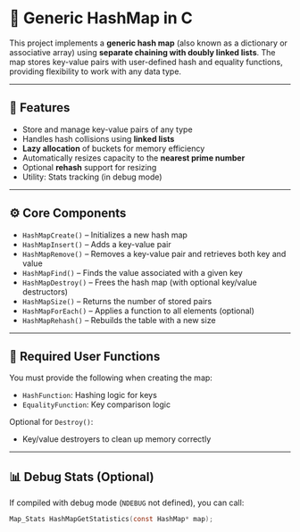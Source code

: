 # 🧩 Generic HashMap in C

This project implements a **generic hash map** (also known as a dictionary or associative array) using **separate chaining with doubly linked lists**. The map stores key-value pairs with user-defined hash and equality functions, providing flexibility to work with any data type.

---

## 🧠 Features

- Store and manage key-value pairs of any type
- Handles hash collisions using **linked lists**
- **Lazy allocation** of buckets for memory efficiency
- Automatically resizes capacity to the **nearest prime number**
- Optional **rehash** support for resizing
- Utility: Stats tracking (in debug mode)

---

## ⚙️ Core Components

- `HashMapCreate()` – Initializes a new hash map
- `HashMapInsert()` – Adds a key-value pair
- `HashMapRemove()` – Removes a key-value pair and retrieves both key and value
- `HashMapFind()` – Finds the value associated with a given key
- `HashMapDestroy()` – Frees the hash map (with optional key/value destructors)
- `HashMapSize()` – Returns the number of stored pairs
- `HashMapForEach()` – Applies a function to all elements (optional)
- `HashMapRehash()` – Rebuilds the table with a new size

---

## 🔧 Required User Functions

You must provide the following when creating the map:
- `HashFunction`: Hashing logic for keys  
- `EqualityFunction`: Key comparison logic  

Optional for `Destroy()`:
- Key/value destroyers to clean up memory correctly

---

## 📊 Debug Stats (Optional)

If compiled with debug mode (`NDEBUG` not defined), you can call:
```c
Map_Stats HashMapGetStatistics(const HashMap* map);
